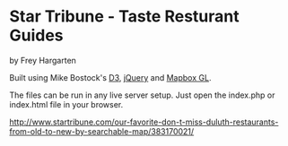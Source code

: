 Star Tribune - Taste Resturant Guides
================

by Frey Hargarten

Built using Mike Bostock's [D3](https://github.com/mbostock/d3), [jQuery](https://github.com/jquery/jquery) and [Mapbox GL](https://www.mapbox.com/mapbox-gl-js/).

The files can be run in any live server setup. Just open the index.php or index.html file in your browser.

http://www.startribune.com/our-favorite-don-t-miss-duluth-restaurants-from-old-to-new-by-searchable-map/383170021/